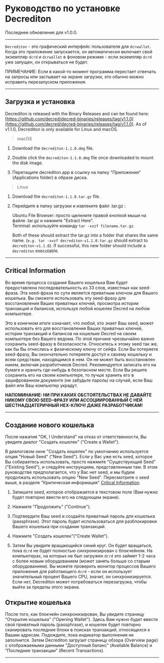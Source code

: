 # Руководство по установке Decrediton 

Последнее обновление для v1.0.0.

---

`Decrediton` - это графический интерфейс пользователя для `dcrwallet`. Когда это приложение запускается, он автоматически включает свой экземпляр `dcrd` и `dcrwallet` в фоновом режиме -  если экземпляр `dcrd` уже запущен, он открываться не будет.

ПРИМЕЧАНИЕ: Если в какой-то момент программа перестает отвечать на запросы или застывает на экране загрузки, это обычно можно исправить перезапуском приложения.

---

## Загрузка и установка 

Decrediton is released with the Binary Releases and can be found here: [https://github.com/decred/decred-binaries/releases/tag/v1.1.0](https://github.com/decred/decred-binaries/releases/tag/v1.1.0). As of v1.1.0, Decrediton is only available for Linux and macOS.

> macOS

1. Download the `decrediton-1.1.0.dmg` file.

2. Double click the `decrediton-1.1.0.dmg` file once downloaded to mount the disk image.

3. Перетащите decrediton.app в ссылку на папку "Приложения" (Applications folder) в образе диска.

> Linux

1. Download the `decrediton-1.1.0.tar.gz` file.

2. Перейдите в папку загрузки и извлеките файл .tar.gz :

    Ubuntu File Browser: просто щелкните правой кнопкой мыши на файле .tar.gz и нажмите "Extract Here". <br />
    Terminal: используйте команду `tar -xvzf filename.tar.gz`.

    Both of these should extract the tar.gz into a folder that shares the same name. (`e.g. tar -xvzf decrediton-v1.1.0.tar.gz` should extract to `decrediton-v1.1.0`). If successful, this new folder should include a `decrediton` executable.

---

## Critical Information 

Во время процесса создания Вашего кошелька Вам будет предоставлена последовательность из 33 слов, известных как seed-фраза. Эта seed-фраза по сути является приватным ключом для Вашего кошелька. Вы сможете использовать эту seed-фразу для восстановления Ваших приватных ключей, просмотра истории транзакций и балансов, используя любой кошелек Decred на любом компьютере.

Это в конечном итоге означает, что *любой*, кто знает Ваш seed, может использовать его для восстановления Ваших приватных ключей, истории транзакций и балансов на кошельке Decred на своем компьютере без Вашего ведома. По этой причине чрезвычайно важно сохранить seed-фразу в безопасности. Относитесь к этому seed так же, как бы Вы отнеслись к физическому ключу от сейфа. Если Вы потеряете seed-фразу, Вы окончательно потеряете доступ к своему кошельку и всем средствам, находящимся в нем. Он не может быть восстановлен никем, включая разработчиков Decred. Рекомендуется записать его на бумаге и хранить где-нибудь в безопасном месте. Если Вы решите сохранить его на своем компьютере, то лучше хранить его в зашифрованном документе (не забудьте пароль) на случай, если Ваш файл или Ваш компьютер украдут.

**НАПОМИНАНИЕ: НИ ПРИ КАКИХ ОБСТОЯТЕЛЬСТВАХ НЕ ДАВАЙТЕ НИКОМУ СВОЮ SEED-ФРАЗУ ИЛИ АССОЦИИРОВАННЫЙ С НЕЙ ШЕСТНАДЦАТЕРИЧНЫЙ HEX-КЛЮЧ! ДАЖЕ РАЗРАБОТЧИКАМ!**

---

## Создание нового кошелька 

После нажатия "OK, I Understand" на отказ от ответственности, Вы увидите диалог "Создать кошелек" ("Create a Wallet").

В диалоговом окне "Создать кошелек" по умолчанию используется опция "Новый Seed" ("New Seed"). Если у Вас уже есть seed, которое Вы собираетесь использовать, просто нажмите "Существующий Seed" ("Existing Seed"), и следуйте инструкциям, представленным там. В этом руководстве предполагается, что у Вас нет seed, и мы будем продолжать использовать опцию "New Seed". Пересмотрите о seed выше, в разделе "Критическая информация" [Critical Information](#critical-information).

1. Запишите seed, которое отображается в текстовом поле (Вам нужно будет повторно ввести его на следующем экране).

2. Нажмите "Продолжить" ("Continue").

3. Подтвердите Ваш seed и создайте приватный пароль для кошелька (passphrase). Этот пароль будет использоваться для разблокировки Вашего кошелька при создании транзакций.

4. Нажмите "Создать кошелек"("Create Wallet").

5. Затем Вы увидите вращающийся синий круг. Он будет вращаться, пока `dcrd` не будет полностью синхронизирован с блокчейном. На компьютерах, на которых не был загружен `dcrd` это займет 1-2 часа с более новым оборудованием (может занять больше со старым оборудованием). Вы можете проверить монитор процессов Вашего приложения для работающего `dcrd` - если он использует значительный процент Вашего CPU, значит, он синхронизируется. Если нет, Decrediton может потребоваться перезагрузка, чтобы выйти за пределы этого экрана.

## Открытие кошелька 

После того, как блокчейн синхронизирован, Вы увидите страницу "Открытие кошелька" ("Opening Wallet"). Здесь Вам нужно будет ввести свой приватный пароль (passphrase), и кошелек будет повторно сканировать последние блоки в поисках транзакций, относящихся к Вашим адресам. Подождите, пока индикатор выполнения не заполнится. Затем Decrediton загрузит страницу обзора (Overview page) с отображаемыми данными "Доступный баланс" (Available Balance) и "Последние транзакции" (Recent Transactions).

---
